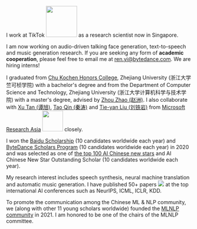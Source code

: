 I work at TikTok <img src='./images/tiktok.png' style='width: 6em;'> as a research scientist now in Singapore. 

I am now working on audio-driven talking face generation, text-to-speech and music generation research. If you are seeking any form of **academic cooperation**, please feel free to email me at [ren.yi@bytedance.com](mailto:ren.yi@bytedance.com). We are hiring interns!

I graduated from [Chu Kochen Honors College](http://ckc.zju.edu.cn/ckcen/main.htm), Zhejiang University (浙江大学竺可桢学院) with a bachelor's degree and from the Department of Computer Science and Technology, Zhejiang University (浙江大学计算机科学与技术学院) with a master's degree, advised by [Zhou Zhao (赵洲)](https://person.zju.edu.cn/zhaozhou). I also collaborate with [Xu Tan (谭旭)](https://www.microsoft.com/en-us/research/people/xuta/), [Tao Qin (秦涛)](https://www.microsoft.com/en-us/research/people/taoqin/) and [Tie-yan Liu (刘铁岩)](https://www.microsoft.com/en-us/research/people/tyliu/) from [Microsoft Research Asia](https://www.microsoft.com/en-us/research/group/machine-learning-research-group/) <img src='./images/microsoft_logo.svg' style="width: 4em;"> closely. 

I won the [Baidu Scholarship](https://baike.baidu.com/item/%E7%99%BE%E5%BA%A6%E5%A5%96%E5%AD%A6%E9%87%91/9929412) (10 candidates worldwide each year) and [ByteDance Scholars Program](https://ur.bytedance.com/scholarship) (10 candidates worldwide each year) in 2020 and was selected as one of [the top 100 AI Chinese new stars](https://mp.weixin.qq.com/s?__biz=MzA4NzQ5MTA2NA==&mid=2653639431&idx=1&sn=25b6368c1954419b9090840347d9a27d&chksm=8be75b90bc90d286a5af3ef8e610e822d705dc3cf4382b45e3f14489f3e7ec4fd8c95ed0eceb&mpshare=1&scene=2&srcid=0511LMlj9Qv9DeIZAjMjYAU9&sharer_sharetime=1620731348139&sharer_shareid=631c113940cb81f34895aa25ab14422a#rd) and AI Chinese New Star Outstanding Scholar (10 candidates worldwide each year). 

My research interest includes speech synthesis, neural machine translation and automatic music generation. I have published 50+ papers <a href='https://scholar.google.com/citations?user=4FA6C0AAAAAJ'><img src="https://img.shields.io/endpoint?logo=Google%20Scholar&url=https%3A%2F%2Fcdn.jsdelivr.net%2Fgh%2FRayeRen%2Frayeren.github.io@google-scholar-stats%2Fgs_data_shieldsio.json&labelColor=f6f6f6&color=9cf&style=flat&label=citations"></a> at the top international AI conferences such as NeurIPS, ICML, ICLR, KDD. 

To promote the communication among the Chinese ML & NLP community, we (along with other 11 young scholars worldwide) founded the [MLNLP community](https://space.bilibili.com/168887299) in 2021. I am honored to be one of the chairs of the MLNLP committee.